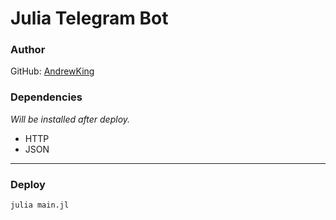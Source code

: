 # Julia Telegram Bot
### Author 
GitHub: [AndrewKing](https://github.com/andrew000)

### Dependencies
_Will be installed after deploy._
- HTTP
- JSON
___

### Deploy
`julia main.jl`